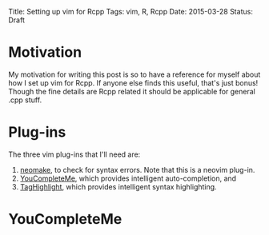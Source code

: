 Title: Setting up vim for Rcpp
Tags: vim, R, Rcpp
Date: 2015-03-28
Status: Draft


Motivation
==========

My motivation for writing this post is so to have a reference for myself about
how I set up vim for Rcpp.  If anyone else finds this useful, that's just
bonus!  Though the fine details are Rcpp related it should be applicable for
general .cpp stuff.

Plug-ins
========

The three vim plug-ins that I'll need are:

1. [neomake](http://github.com/benekastah/neomake), to check for syntax
   errors.  Note that this is a neovim plug-in.
2. [YouCompleteMe](http://github.com/Valloric/YouCompleteMe), which provides
   intelligent auto-completion, and
3. [TagHighlight](http://github.com/abudden/taghighlight-automirror), which
   provides intelligent syntax highlighting.

YouCompleteMe
=============




